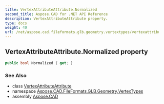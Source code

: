 ```yaml
---
title: VertexAttributeAttribute.Normalized
second_title: Aspose.CAD for .NET API Reference
description: VertexAttributeAttribute property. 
type: docs
weight: 40
url: /net/aspose.cad.fileformats.glb.geometry.vertextypes/vertexattributeattribute/normalized/
---
```

## VertexAttributeAttribute.Normalized property

```csharp
public bool Normalized { get; }
```

### See Also

* class [VertexAttributeAttribute](../)
* namespace [Aspose.CAD.FileFormats.GLB.Geometry.VertexTypes](../../vertexattributeattribute/)
* assembly [Aspose.CAD](../../../)


